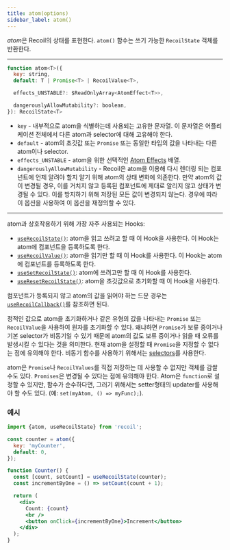 ```yaml
---
title: atom(options)
sidebar_label: atom()
---
```


*atom*은 Recoil의 상태를 표현한다. `atom()` 함수는 쓰기 가능한 `RecoilState` 객체를 반환한다.

---

```jsx
function atom<T>({
  key: string,
  default: T | Promise<T> | RecoilValue<T>,

  effects_UNSTABLE?: $ReadOnlyArray<AtomEffect<T>>,

  dangerouslyAllowMutability?: boolean,
}): RecoilState<T>
```

- `key` - 내부적으로 atom을 식별하는데 사용되는 고유한 문자열. 이 문자열은 어플리케이션 전체에서 다른 atom과 selector에 대해 고유해야 한다.
- `default` - atom의 초깃값 또는 `Promise` 또는 동일한 타입의 값을 나타내는 다른 atom이나 selector.
- `effects_UNSTABLE` - atom을 위한 선택적인 [Atom Effects](/docs/guides/atom-effects) 배열.
- `dangerouslyAllowMutability` - Recoil은 atom을 이용해 다시 렌더링 되는 컴포넌트에 언제 알려야 할지 알기 위해 atom의 상태 변화에 의존한다. 만약 atom의 값이 변경될 경우, 이를 거치지 않고 등록된 컴포넌트에 제대로 알리지 않고 상태가 변경될 수 있다. 이를 방지하기 위해 저장된 모든 값이 변경되지 않는다. 경우에 따라 이 옵션을 사용하여 이 옵션을 재정의할 수 있다.

---

atom과 상호작용하기 위해 가장 자주 사용되는 Hooks:

- [`useRecoilState()`](/docs/api-reference/core/useRecoilState): atom을 읽고 쓰려고 할 때 이 Hook을 사용한다. 이 Hook는 atom에 컴포넌트을 등록하도록 한다.
- [`useRecoilValue()`](/docs/api-reference/core/useRecoilValue): atom을 읽기만 할 때 이 Hook를 사용한다. 이 Hook는 atom에 컴포넌트를 등록하도록 한다.
- [`useSetRecoilState()`](/docs/api-reference/core/useSetRecoilState): atom에 쓰려고만 할 때 이 Hook를 사용한다.
- [`useResetRecoilState()`](/docs/api-reference/core/useResetRecoilState): atom을 초깃값으로 초기화할 때 이 Hook을 사용한다.

컴포넌트가 등록되지 않고 atom의 값을 읽어야 하는 드문 경우는 [`useRecoilCallback()`](/docs/api-reference/core/useRecoilCallback)를 참조하면 된다.

정적인 값으로 atom을 초기화하거나 같은 유형의 값을 나타내는 `Promise` 또는 `RecoilValue`을 사용하여 원자를 초기화할 수 있다. 왜냐하면 `Promise`가 보류 중이거나 기본 selector가 비동기일 수 있기 때문에 atom의 값도 보류 중이거나 읽을 때 오류를 발생시킬 수 있다는 것을 의미한다. 현재 atom을 설정할 때 `Promise`을 지정할 수 없다는 점에 유의해야 한다. 비동기 함수를 사용하기 위해서는 [selectors](/docs/api-reference/core/selector)를 사용한다.

atom은 `Promise`나 `RecoilValues`를 직접 저장하는 데 사용할 수 없지만 객체를 감쌀 수도 있다. `Promises`은 변경될 수 있다는 점에 유의해야 한다. Atom은 `function`로 설정할 수 있지만, 함수가 순수하다면, 그러기 위해서는 setter형태의 updater를 사용해야 할 수도 있다. (예: `set(myAtom, () => myFunc);`).

### 예시

```jsx
import {atom, useRecoilState} from 'recoil';

const counter = atom({
  key: 'myCounter',
  default: 0,
});

function Counter() {
  const [count, setCount] = useRecoilState(counter);
  const incrementByOne = () => setCount(count + 1);

  return (
    <div>
      Count: {count}
      <br />
      <button onClick={incrementByOne}>Increment</button>
    </div>
  );
}
```
